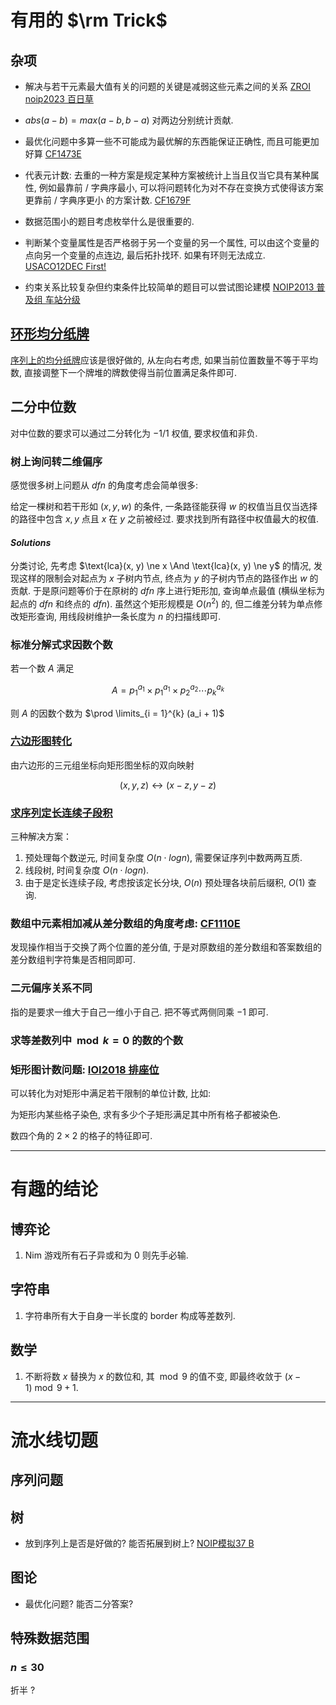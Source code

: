 # 有用的 $\rm Trick$

## 杂项

- 解决与若干元素最大值有关的问题的关键是减弱这些元素之间的关系 [ZROI noip2023 百日草](http://www.zhengruioi.com/contest/1465/problem/2721)

- $abs(a - b) = max(a - b, b - a)$ 对两边分别统计贡献. 

- 最优化问题中多算一些不可能成为最优解的东西能保证正确性, 而且可能更加好算 [CF1473E](https://codeforces.com/problemset/problem/1473/E)

- 代表元计数: 去重的一种方案是规定某种方案被统计上当且仅当它具有某种属性, 例如最靠前 / 字典序最小, 可以将问题转化为对不存在变换方式使得该方案更靠前 / 字典序更小 的方案计数. [CF1679F](https://codeforces.com/problemset/problem/1679/F)

- 数据范围小的题目考虑枚举什么是很重要的. 

- 判断某个变量属性是否严格弱于另一个变量的另一个属性, 可以由这个变量的点向另一个变量的点连边, 最后拓扑找环. 如果有环则无法成立. [USACO12DEC First! ](https://www.luogu.com.cn/problem/P3065)

- 约束关系比较复杂但约束条件比较简单的题目可以尝试图论建模 [NOIP2013 普及组 车站分级](https://www.luogu.com.cn/problem/P1983)

## [环形均分纸牌](https://www.luogu.com.cn/problem/P2512)

[序列上的均分纸牌](https://www.luogu.com.cn/problem/P1031)应该是很好做的, 从左向右考虑, 如果当前位置数量不等于平均数, 直接调整下一个牌堆的牌数使得当前位置满足条件即可. 

## 二分中位数

对中位数的要求可以通过二分转化为 $-1 / 1$ 权值, 要求权值和非负. 

### 树上询问转二维偏序

感觉很多树上问题从 $dfn$ 的角度考虑会简单很多: 

给定一棵树和若干形如 $(x, y, w)$ 的条件, 一条路径能获得 $w$ 的权值当且仅当选择的路径中包含 $x, y$ 点且 $x$ 在 $y$ 之前被经过. 要求找到所有路径中权值最大的权值. 

#### $Solutions$

分类讨论, 先考虑 $\text{lca}(x, y) \ne x \And \text{lca}(x, y) \ne y$ 的情况, 发现这样的限制会对起点为 $x$ 子树内节点, 终点为 $y$ 的子树内节点的路径作出 $w$ 的贡献. 于是原问题等价于在原树的 $dfn$ 序上进行矩形加, 查询单点最值 (横纵坐标为起点的 $dfn$ 和终点的 $dfn$). 虽然这个矩形规模是 $O(n^2)$ 的, 但二维差分转为单点修改矩形查询, 用线段树维护一条长度为 $n$ 的扫描线即可. 

### 标准分解式求因数个数

若一个数 $A$ 满足

$$A = p_1^{a_1} \times p_1^{a_1} \times p_2^{a_2} \cdots p_k^{a_k}$$

则 $A$ 的因数个数为 $\prod \limits_{i = 1}^{k} (a_i + 1)$

### [六边形图转化](https://www.luogu.com.cn/problem/P5458)

由六边形的三元组坐标向矩形图坐标的双向映射

$$(x, y, z) \longleftrightarrow  (x - z, y - z)$$

### [求序列定长连续子段积](https://sjzezoj.com/problem/779)

三种解决方案：

1. 预处理每个数逆元, 时间复杂度 $O(n \cdot logn)$, 需要保证序列中数两两互质. 
2. 线段树, 时间复杂度 $O(n \cdot logn)$. 
3. 由于是定长连续子段, 考虑按该定长分块, $O(n)$ 预处理各块前后缀积, $O(1)$ 查询. 

### 数组中元素相加减从差分数组的角度考虑: [CF1110E](https://www.luogu.com.cn/problem/CF1110E)

发现操作相当于交换了两个位置的差分值, 于是对原数组的差分数组和答案数组的差分数组判字符集是否相同即可. 

### 二元偏序关系不同

指的是要求一维大于自己一维小于自己. 把不等式两侧同乘 $-1$ 即可. 

### 求等差数列中 $\bmod k = 0$ 的数的个数


### 矩形图计数问题: [IOI2018 排座位](https://uoj.ac/problem/406)

可以转化为对矩形中满足若干限制的单位计数, 比如: 

为矩形内某些格子染色, 求有多少个子矩形满足其中所有格子都被染色. 

数四个角的 $2 \times 2$ 的格子的特征即可. 

--------------------

# 有趣的结论

## 博弈论

1. Nim 游戏所有石子异或和为 $0$ 则先手必输. 


## 字符串

1. 字符串所有大于自身一半长度的 border 构成等差数列. 

## 数学

1. 不断将数 $x$ 替换为 $x$ 的数位和, 其 $\bmod 9$ 的值不变, 即最终收敛于 $(x - 1) \bmod 9 + 1$. 


--------------------

# 流水线切题

## 序列问题

## 树

- 放到序列上是否是好做的? 能否拓展到树上? [NOIP模拟37 B](http://www.nfls.com.cn:10611/contest/1015/problem/2)

## 图论

- 最优化问题? 能否二分答案? 

## 特殊数据范围

### $n \le 30$

折半 ?